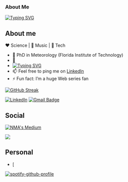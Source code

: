### About Me

[![Typing SVG](https://readme-typing-svg.demolab.com?font=Fira+Code&pause=1000&color=C8B56D&random=false&width=435&lines=Nirmal+Mathew+Alex;Atmospheric+Sciences+(PhD);Python+developer)](https://git.io/typing-svg)


## About me 

:heart: Science | :black_heart: Music | :blue_heart: Tech
- 🔭 PhD in Meteorology (Florida Institute of Technology)
- 🌱 
- [![Typing SVG](https://readme-typing-svg.demolab.com?font=Fira+Code&pause=1000&color=C8B56D&random=false&width=435&lines=Nirmal+Mathew+Alex;Atmospheric+Sciences+(PhD);Python+developer)](https://git.io/typing-svg)
- 📫 Feel free to ping me on <a href="https://www.linkedin.com/in/zhdruvo" target="_blank">LinkedIn</a>
- ⚡️ Fun fact: I’m a huge Web series fan 



[![GitHub Streak](https://streak-stats.demolab.com?user=nmathewa&theme=gruvbox-duo&hide_border=true&date_format=j%20M%5B%20Y%5D)](https://git.io/streak-stats)





<a href="https://www.linkedin.com/in/nirmal-mathew-alex-013095141/" target="_blank"><img src="https://img.shields.io/badge/LinkedIn-%230077B5.svg?&style=flat-square&logo=linkedin&logoColor=white" alt="LinkedIn"></a>
[![Gmail Badge](https://img.shields.io/badge/-Gmail-c14438?style=flat-square&logo=Gmail&logoColor=white&link=mailto:nmanirmal@gmail.com)](mailto:nmanirmal@gmail.com)

## Social 

[![NMA's Medium](https://github-readme-medium.vercel.app/?username=nmathewa)](https://medium.com/@nmathewa)

<img src="Deployment
    linked-6fou822r3-nmathewas-projects.vercel.app/[METHOD]?username=[YOUR_LINKEDIN_USERNAME]" />

## Personal 

- [ 

[![spotify-github-profile](https://spotify-github-profile.vercel.app/api/view?uid=31ienbnfpgcgiwhljqjbprdtd2oa&cover_image=true&theme=default&show_offline=false&background_color=121212&interchange=false)](https://github.com/kittinan/spotify-github-profile)
